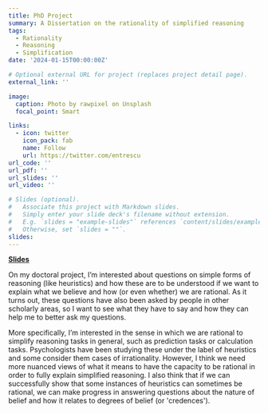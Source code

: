 ```yaml
---
title: PhD Project
summary: A Dissertation on the rationality of simplified reasoning
tags:
  - Rationality
  - Reasoning
  - Simplification
date: '2024-01-15T00:00:00Z'

# Optional external URL for project (replaces project detail page).
external_link: ''

image:
  caption: Photo by rawpixel on Unsplash
  focal_point: Smart

links:
  - icon: twitter
    icon_pack: fab
    name: Follow
    url: https://twitter.com/entrescu
url_code: ''
url_pdf: ''
url_slides: ''
url_video: ''

# Slides (optional).
#   Associate this project with Markdown slides.
#   Simply enter your slide deck's filename without extension.
#   E.g. `slides = "example-slides"` references `content/slides/example-slides.md`.
#   Otherwise, set `slides = ""`.
slides:
---
```


[**Slides**](https://sesanchezma.github.io/2309-sophia/#/)

On my doctoral project, I’m interested about questions on simple forms of reasoning (like heuristics) and how these are to be understood if we want to explain what we believe and how (or even whether) we are rational. As it turns out, these questions have also been asked by people in other scholarly areas, so I want to see what they have to say and how they can help me to better ask my questions.

More specifically, I’m interested in the sense in which we are rational to simplify reasoning tasks in general, such as prediction tasks or calculation tasks. Psychologists have been studying these under the label of heuristics and some consider them cases of irrationality. However, I think we need more nuanced views of what it means to have the capacity to be rational in order to fully explain simplified reasoning. I also think that if we can successfully show that some instances of heuristics can sometimes be rational, we can make progress in answering questions about the nature of belief and how it relates to degrees of belief (or 'credences').
